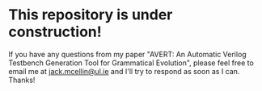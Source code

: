 # This repository is under construction!

If you have any questions from my paper "AVERT: An Automatic Verilog Testbench Generation Tool for Grammatical Evolution", please feel free to email me at jack.mcellin@ul.ie and I'll try to respond as soon as I can. Thanks!

